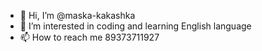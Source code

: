 - 👋 Hi, I’m @maska-kakashka
- 👀 I’m interested in coding and learning English language
- 📫 How to reach me 89373711927

<!---
maska-kakashka/maska-kakashka is a ✨ special ✨ repository because its `README.md` (this file) appears on your GitHub profile.
You can click the Preview link to take a look at your changes.
--->

